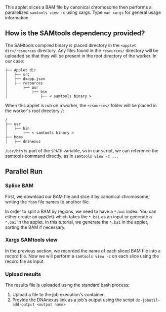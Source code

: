 This applet slices a BAM file by canonical chromosome then performs a parallelized `samtools view -c` using xargs. Type `man xargs` for general usage information.

## How is the SAMtools dependency provided?
The SAMtools compiled binary is placed directory in the `<applet dir>/resources` directory. Any files found in the `resources/` directory will be uploaded so that they will be present in the root directory of the worker. In our case:
```
├── Applet dir
│   ├── src
│   ├── dxapp.json
│   ├── resources
│       ├── usr
│           ├── bin
│               ├── < samtools binary >
```
When this applet is run on a worker, the `resources/` folder will be placed in the worker's root directory `/`:
```
/
├── usr
│   ├── bin
│       ├── < samtools binary >
├── home
│   ├── dnanexus
```
`/usr/bin` is part of the `$PATH` variable, so in our script, we can reference the samtools command directly, as in `samtools view -c ...`

## Parallel Run
### Splice BAM
First, we download our BAM file and slice it by canonical chromosome, writing the `*bam` file names to another file.

In order to split a BAM by regions, we need to have a `*.bai` index. You can either create an app(let) which takes the `*.bai` as an input or generate a `*.bai` in the applet. In this tutorial, we generate the `*.bai` in the applet, sorting the BAM if necessary.

<!-- SECTION: Download and segment bam file -->

### Xargs SAMtools view
In the previous section, we recorded the name of each sliced BAM file into a record file. Now we will perform a `samtools view -c` on each slice using the record file as input.
<!-- SECTION: Xargs SAMtools count -->

### Upload results
The results file is uploaded using the standard bash process:
1.  Upload a file to the job execution's container.
2.  Provide the DNAnexus link as a job's output using the script `dx-jobutil-add-output <output name>`
<!-- SECTION: Upload result file -->
